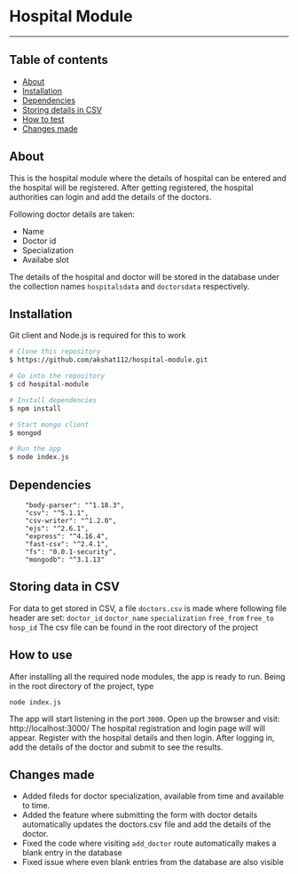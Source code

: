 # Hospital Module
---
## Table of contents
- [About](#About)
- [Installation](#installation)
- [Dependencies](#dependencies)
- [Storing details in CSV](#storing-details-in-csv)
- [How to test](#how-to-use)
- [Changes made](#changes-made)
## About
This is the hospital module where the details of hospital can be entered and the hospital will be registered. After getting registered, the hospital authorities can login and add the details of the doctors.

Following doctor details are taken:
  - Name
  - Doctor id
  - Specialization
  - Availabe slot

The details of the hospital and doctor will be stored in the database under the collection names `hospitalsdata` and `doctorsdata` respectively.
## Installation
Git client and Node.js is required for this to work
```bash
# Clone this repository
$ https://github.com/akshat112/hospital-module.git

# Go into the repository
$ cd hospital-module

# Install dependencies
$ npm install

# Start mongo client
$ mongod

# Run the app
$ node index.js
```
## Dependencies

```
    "body-parser": "^1.18.3",
    "csv": "^5.1.1",
    "csv-writer": "^1.2.0",
    "ejs": "^2.6.1",
    "express": "^4.16.4",
    "fast-csv": "^2.4.1",
    "fs": "0.0.1-security",
    "mongodb": "^3.1.13"
```

## Storing data in CSV
For data to get stored in CSV, a file `doctors.csv` is made where following file header are set: `doctor_id` `doctor_name`	`specialization`	`free_from`	`free_to`	`hosp_id`
The csv file can be found in the root directory of the project

## How to use
After installing all the required node modules, the app is ready to run. Being in the root directory of the project, type
```
node index.js
```

The app will start listening in the port `3000`. Open up the browser and visit: http://localhost:3000/
The hospital registration and login page will will appear. Register with the hospital details and then login.
After logging in, add the details of the doctor and submit to see the results.

## Changes made
- Added fileds for doctor specialization, available from time and available to time.
- Added the feature where submitting the form with doctor details automatically updates the doctors.csv file and add the details of the doctor.
- Fixed the code where visiting `add_doctor` route automatically makes a blank entry in the database
- Fixed issue where even blank entries from the database are also visible

